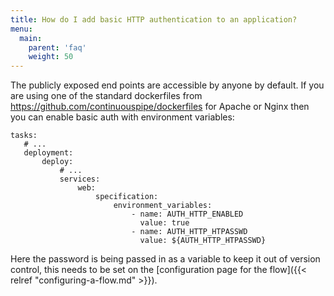 ```yaml
---
title: How do I add basic HTTP authentication to an application?
menu:
  main:
    parent: 'faq'
    weight: 50
---
```


The publicly exposed end points are accessible by anyone by default. If you are using one of the standard dockerfiles from https://github.com/continuouspipe/dockerfiles for Apache or Nginx then you can enable basic auth with environment variables:

```
tasks:
   # ...
   deployment:
       deploy:
           # ...
           services:
               web:
                   specification:
                       environment_variables:
                           - name: AUTH_HTTP_ENABLED
                             value: true
                           - name: AUTH_HTTP_HTPASSWD
                             value: ${AUTH_HTTP_HTPASSWD}
```

Here the password is being passed in as a variable to keep it out of version control, this needs to be set on the [configuration page for the flow]({{< relref "configuring-a-flow.md" >}}).
